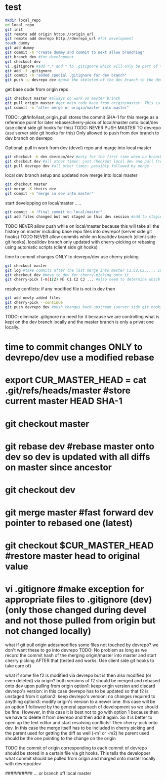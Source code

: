 
# test
```bash
mkdir local_repo
cd local_repo
git init
git remote add origin https://origin_url
git remote add devrepo http://devrepo_url #for development
touch dummy
git add dummy
git commit -m "create dummy and commit to next allow branching"
git branch dev #for development
git checkout dev
vi .gitignore #add *.* and * to .gitignore which will only be part of this branch (dev)
git add -f .gitignore
git commit -m "added special .gitignore for dev branch"
git push -u devrepo dev #push the skeleton of the dev branch to the devrepo
```

get base code from origin repo

```bash
git checkout master #always do work on master branch
git pull origin master #get main code base from origin/master. This is possibly followed by merge into local master
git commit -m "after merge or origin/master into master"
```

TODO: .git/info/last_origin_pull stores the commit SHA-1 for this merge as a reference point for later rebase/cherry-picks of local/master onto local/dev (use client side git hooks for this)
TODO: NEVER PUSH MASTER TO devrepo (use server side git hooks for this) Only allowed to push from dev branch to dev branch on devrepo

Optional: pull in work from dev (devel) repo and marge into local master

```bash
git checkout -b dev devrepo/dev #only for the first time when no branch dev is setup in local working tree
git checkout dev #all other times: just checkout local dev and pull from devrepo
git pull devrepo dev #all other times: possibly followed by merge
```

local dev branch setup and updated now merge into local master

```bash
git checkout master
git merge -X theirs dev
git commit -m "merge in dev into master"
```

start developping on local/master .....

```bash
git commit -m "Final commit on local/master"
git add files changed but not staged in this dev session #add to staging
```

TODO NEVER allow push while on local/master because this will take all the history on master including base repo files into devrepo! (server side git hooks)
TODO NEVER allow commits while on local/dev branch (client side git hooks). local/dev branch only updated with cherry-picking or rebasing using automatic scripts (client side git hooks)

time to commit changes ONLY to devrepo/dev use cherry picking

```bash
git checkout master 
git log #take commits after the last merge into master C1,C2,C3,.... In case a merge from origin into master has resulted in changing of a file staged on dev then need to take this merge commit as well: M (client side git hooks can be used to store these in a file)
git checkout dev #move to dev for cherry-picking onto it
git cherry-pick [-m(1|2) M] C1 C2 C3 ... #also need to determine which parent of the merge? -m1 or -m2? TODO?
```

resolve conflicts: if any modified file is not in dev then 
```bash
git add newly added files
git cherry-pick --continue
git push devrepo dev #push changes back upstream (server side git hooks ONLY ALLOW PUSH FROM dev to dev)
```

TODO: eliminate .gitignore no need for it because we are controlling what is kept on the dev branch locally and the master branch is only a privat one locally.

# time to commit changes ONLY to devrepo/dev use a modified rebase
# export CUR_MASTER_HEAD = cat .git/refs/heads/master #store current master HEAD SHA-1
# git checkout master
# git rebase dev #rebase master onto dev so dev is updated with all diffs on master since ancestor
# git checkout dev
# git merge master #fast forward dev pointer to rebased one (latest)
# git checkout $CUR_MASTER_HEAD #restore master head to original value
# vi .gitignore #make exception for appropriate files to .gitignore (dev) (only those changed during devel and not those pulled from origin but not changed locally)

what if git pull origin adds/modifies some files not touched by devrepo? 
we don't want these to go into devrepo
TODO: No problem as long as we record the commit hash of the merging origin/master into master and start cherry picking AFTER that (tested and works. Use client side git hooks to take care of)

what if some file f2 is modified via devrepo but is then also modified (or even deleted) via origin?
both versions of f2 should be merged and rebased onto dev upon pulling from origin
option1: keep origin version and discard devrepo's version: in this case devrepo has to be updated so that f2 is unstaged from it
option2: keep devrepo's version: no changes required to anything
option3: modify origin's version to a newer one: this case will be an option 1 followed by the general approach of development so we should be fine. However, in this case it is best not to go with option 1 because then we have to delete it from devrepo and then add it again. So it is better to open up the text editor and start resolving conflicts! Then cherry-pick onto dev. In this case the merge itself has to be included in cherry picking and the parent used for getting the diff as well (-m1 or -m2) he parent used should be the one pointing to the change on the origin 

TODO the commit of origin corresponding to each commit of devrepo should be stored in a certain file via git hooks. This tells the developper what commit should be pulled from origin and marged onto master locally with devrepo/dev 


########## ... or branch off local master 

